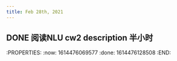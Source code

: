 ```yaml
---
title: Feb 28th, 2021
---
```


## DONE 阅读NLU cw2 description 半小时
:PROPERTIES:
:now: 1614476069577
:done: 1614476128508
:END:
##
